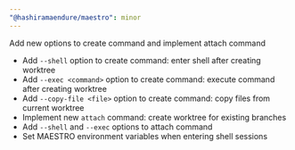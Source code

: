 ```yaml
---
"@hashiramaendure/maestro": minor
---
```


Add new options to create command and implement attach command

- Add `--shell` option to create command: enter shell after creating worktree
- Add `--exec <command>` option to create command: execute command after creating worktree
- Add `--copy-file <file>` option to create command: copy files from current worktree
- Implement new `attach` command: create worktree for existing branches
- Add `--shell` and `--exec` options to attach command
- Set MAESTRO environment variables when entering shell sessions